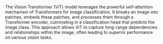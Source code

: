 The Vision Transformer (ViT) model leverages the powerful self-attention mechanism of Transformers for image classification.
It breaks an image into patches, embeds these patches, and processes them through a Transformer encoder, culminating in a classification head that predicts the image class.
This approach allows ViT to capture long-range dependencies and relationships within the image, often leading to superior performance on various vision tasks.
